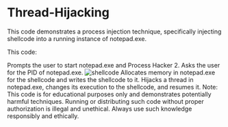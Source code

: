 # Thread-Hijacking
This code demonstrates a process injection technique, specifically injecting shellcode into a running instance of notepad.exe. 

This code:

Prompts the user to start notepad.exe and Process Hacker 2.
Asks the user for the PID of notepad.exe.
![shellcode](https://github.com/hadiqHus/Thread-Hijacking/assets/64806441/2fc8b834-346e-4f6a-9b53-f32fdea4152d)
Allocates memory in notepad.exe for the shellcode and writes the shellcode to it.
Hijacks a thread in notepad.exe, changes its execution to the shellcode, and resumes it.
Note: This code is for educational purposes only and demonstrates potentially harmful techniques. Running or distributing such code without proper authorization is illegal and unethical. Always use such knowledge responsibly and ethically.
